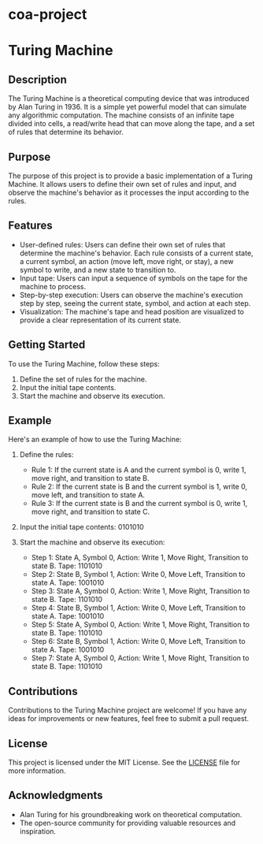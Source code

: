 # coa-project
# Turing Machine

## Description
The Turing Machine is a theoretical computing device that was introduced by Alan Turing in 1936. It is a simple yet powerful model that can simulate any algorithmic computation. The machine consists of an infinite tape divided into cells, a read/write head that can move along the tape, and a set of rules that determine its behavior.

## Purpose
The purpose of this project is to provide a basic implementation of a Turing Machine. It allows users to define their own set of rules and input, and observe the machine's behavior as it processes the input according to the rules.

## Features
- User-defined rules: Users can define their own set of rules that determine the machine's behavior. Each rule consists of a current state, a current symbol, an action (move left, move right, or stay), a new symbol to write, and a new state to transition to.
- Input tape: Users can input a sequence of symbols on the tape for the machine to process.
- Step-by-step execution: Users can observe the machine's execution step by step, seeing the current state, symbol, and action at each step.
- Visualization: The machine's tape and head position are visualized to provide a clear representation of its current state.

## Getting Started
To use the Turing Machine, follow these steps:
1. Define the set of rules for the machine.
2. Input the initial tape contents.
3. Start the machine and observe its execution.

## Example
Here's an example of how to use the Turing Machine:

1. Define the rules:
   - Rule 1: If the current state is A and the current symbol is 0, write 1, move right, and transition to state B.
   - Rule 2: If the current state is B and the current symbol is 1, write 0, move left, and transition to state A.
   - Rule 3: If the current state is B and the current symbol is 0, write 1, move right, and transition to state C.

2. Input the initial tape contents: 0101010

3. Start the machine and observe its execution:
   - Step 1: State A, Symbol 0, Action: Write 1, Move Right, Transition to state B. Tape: 1101010
   - Step 2: State B, Symbol 1, Action: Write 0, Move Left, Transition to state A. Tape: 1001010
   - Step 3: State A, Symbol 0, Action: Write 1, Move Right, Transition to state B. Tape: 1101010
   - Step 4: State B, Symbol 1, Action: Write 0, Move Left, Transition to state A. Tape: 1001010
   - Step 5: State A, Symbol 0, Action: Write 1, Move Right, Transition to state B. Tape: 1101010
   - Step 6: State B, Symbol 1, Action: Write 0, Move Left, Transition to state A. Tape: 1001010
   - Step 7: State A, Symbol 0, Action: Write 1, Move Right, Transition to state B. Tape: 1101010

## Contributions
Contributions to the Turing Machine project are welcome! If you have any ideas for improvements or new features, feel free to submit a pull request.

## License
This project is licensed under the MIT License. See the [LICENSE](LICENSE) file for more information.

## Acknowledgments
- Alan Turing for his groundbreaking work on theoretical computation.
- The open-source community for providing valuable resources and inspiration.
